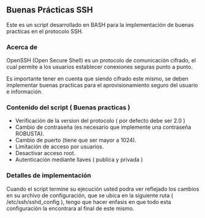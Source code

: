 ## Buenas Prácticas SSH

Este es un script desarrollado en BASH para la implementación de buenas practicas en el protocolo SSH.


### Acerca de

OpenSSH (Open Secure Shell) es un protocolo de comunicación cifrado, el cual permite a los usuarios establecer conexiones seguras punto a punto.

Es importante tener en cuenta que siendo cifrado este mismo, se deben implementar buenas practicas para el aprovisionamiento seguro del usuario e información.


### Contenido del script ( Buenas practicas )

* Verificación de la version del protocolo ( por defecto debe ser 2.0 )
* Cambio de contraseña (es necesario que implemente una contraseña ROBUSTA).
* Cambio de puerto (tiene que ser mayor a 1024).
* Limitación de acceso por usuarios.
* Desactivar acceso root.
* Autenticación mediante llaves ( publica y privada )

### Detalles de implementación

Cuando el script termine su ejecución usted podra ver reflejado los cambios en su archivo de configuración, que se ubica en la siguiente ruta ( /etc/ssh/sshd_config ), tengo que hacer enfasis en que todo esta configuración la encontrara al final de este mismo.